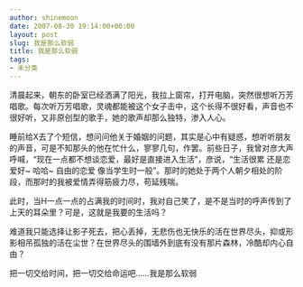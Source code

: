 ```yaml
---
author: shinemoon
date: 2007-08-30 19:14:00+00:00
layout: post
slug: 我是那么软弱
title: 我是那么软弱
tags:
- 未分类
---
```


清晨起来，朝东的卧室已经洒满了阳光，我拉上窗帘，打开电脑，突然很想听万芳唱歌。每次听万芳唱歌，灵魂都能被这个女子击中，这个长得不很好看，声音也不很好听，又非原创型的歌手，她的歌声却那么独特，渗入人心。

  


睡前给X去了个短信，想问问他关于婚姻的问题，其实是心中有疑惑，想听听朋友的声音，可是不知那头的他在忙什么，寥寥几句，作罢。前些日子，我曾对彦大声呼喊，“现在一点都不想谈恋爱，最好是直接进入生活”，彦说，“生活很累 还是恋爱好~ 哈哈~ 自由的恋爱 像当学生时一般”。那时的她处于两个人朝夕相处的阶段，而那时的我被爱情弄得筋疲力尽，苟延残喘。

  


此时，当H一点一点的占满我的时间时，我对自己笑了，是不是当时的呼声传到了上天的耳朵里？可是，这就是我要的生活吗？

  


难道我只能选择让影子死去，把心丢掉，无悲伤也无快乐的活在世界尽头，抑或形影相吊孤独的活在尘世？在世界尽头的围墙外到底有没有那片森林，冷酷却内心自由？

  


把一切交给时间，把一切交给命运吧……我是那么软弱
